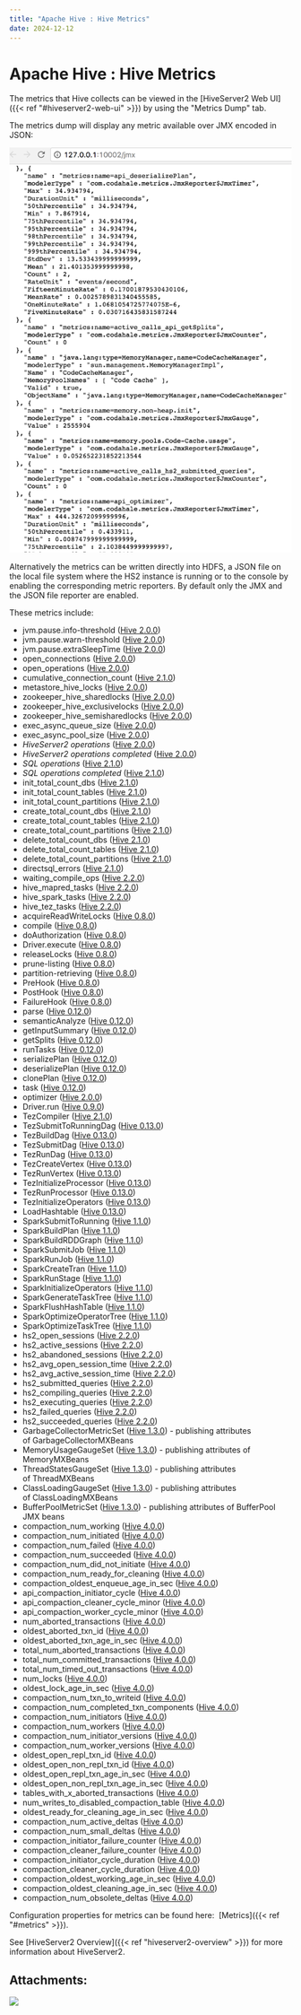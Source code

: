 ```yaml
---
title: "Apache Hive : Hive Metrics"
date: 2024-12-12
---
```


# Apache Hive : Hive Metrics

  

The metrics that Hive collects can be viewed in the [HiveServer2 Web UI]({{< ref "#hiveserver2-web-ui" >}}) by using the "Metrics Dump" tab.

The metrics dump will display any metric available over JMX encoded in JSON: 

![](/attachments/65872987/65874398.png)

Alternatively the metrics can be written directly into HDFS, a JSON file on the local file system where the HS2 instance is running or to the console by enabling the corresponding metric reporters. By default only the JMX and the JSON file reporter are enabled.

These metrics include:

* jvm.pause.info-threshold ([Hive 2.0.0](https://issues.apache.org/jira/browse/HIVE-10927))
* jvm.pause.warn-threshold ([Hive 2.0.0](https://issues.apache.org/jira/browse/HIVE-10927))
* jvm.pause.extraSleepTime ([Hive 2.0.0](https://issues.apache.org/jira/browse/HIVE-10927))
* open_connections ([Hive 2.0.0](https://issues.apache.org/jira/browse/HIVE-10927))
* open_operations ([Hive 2.0.0](https://issues.apache.org/jira/browse/HIVE-11984))
* cumulative_connection_count ([Hive 2.1.0](https://issues.apache.org/jira/browse/HIVE-12970))
* metastore_hive_locks ([Hive 2.0.0](https://issues.apache.org/jira/browse/HIVE-11903))
* zookeeper_hive_sharedlocks ([Hive 2.0.0](https://issues.apache.org/jira/browse/HIVE-11903))
* zookeeper_hive_exclusivelocks ([Hive 2.0.0](https://issues.apache.org/jira/browse/HIVE-11903))
* zookeeper_hive_semisharedlocks ([Hive 2.0.0](https://issues.apache.org/jira/browse/HIVE-11903))
* exec_async_queue_size ([Hive 2.0.0](https://issues.apache.org/jira/browse/HIVE-12271))
* exec_async_pool_size ([Hive 2.0.0](https://issues.apache.org/jira/browse/HIVE-12271))
* *HiveServer2 operations* ([Hive 2.0.0](https://issues.apache.org/jira/browse/HIVE-12271))
* *HiveServer2 operations completed* ([Hive 2.0.0](https://issues.apache.org/jira/browse/HIVE-12271))
* *SQL operations* ([Hive 2.1.0](https://issues.apache.org/jira/browse/HIVE-12987))
* *SQL operations completed* ([Hive 2.1.0](https://issues.apache.org/jira/browse/HIVE-12987))
* init_total_count_dbs ([Hive 2.1.0](https://issues.apache.org/jira/browse/HIVE-12499))
* init_total_count_tables ([Hive 2.1.0](https://issues.apache.org/jira/browse/HIVE-12499))
* init_total_count_partitions ([Hive 2.1.0](https://issues.apache.org/jira/browse/HIVE-12499))
* create_total_count_dbs ([Hive 2.1.0](https://issues.apache.org/jira/browse/HIVE-12733))
* create_total_count_tables ([Hive 2.1.0](https://issues.apache.org/jira/browse/HIVE-12733))
* create_total_count_partitions ([Hive 2.1.0](https://issues.apache.org/jira/browse/HIVE-12733))
* delete_total_count_dbs ([Hive 2.1.0](https://issues.apache.org/jira/browse/HIVE-12733))
* delete_total_count_tables ([Hive 2.1.0](https://issues.apache.org/jira/browse/HIVE-12733))
* delete_total_count_partitions ([Hive 2.1.0](https://issues.apache.org/jira/browse/HIVE-12733))
* directsql_errors ([Hive 2.1.0](https://issues.apache.org/jira/browse/HIVE-13585))
* waiting_compile_ops ([Hive 2.2.0](https://issues.apache.org/jira/browse/HIVE-13813))
* hive_mapred_tasks ([Hive 2.2.0](https://issues.apache.org/jira/browse/HIVE-14358))
* hive_spark_tasks ([Hive 2.2.0](https://issues.apache.org/jira/browse/HIVE-14358))
* hive_tez_tasks ([Hive 2.2.0](https://issues.apache.org/jira/browse/HIVE-14358))
* acquireReadWriteLocks ([Hive 0.8.0](https://issues.apache.org/jira/browse/HIVE-2364))
* compile ([Hive 0.8.0](https://issues.apache.org/jira/browse/HIVE-2364))
* doAuthorization ([Hive 0.8.0](https://issues.apache.org/jira/browse/HIVE-2364))
* Driver.execute ([Hive 0.8.0](https://issues.apache.org/jira/browse/HIVE-2364))
* releaseLocks ([Hive 0.8.0](https://issues.apache.org/jira/browse/HIVE-2364))
* prune-listing ([Hive 0.8.0](https://issues.apache.org/jira/browse/HIVE-2364))
* partition-retrieving ([Hive 0.8.0](https://issues.apache.org/jira/browse/HIVE-2364))
* PreHook ([Hive 0.8.0](https://issues.apache.org/jira/browse/HIVE-2364))
* PostHook ([Hive 0.8.0](https://issues.apache.org/jira/browse/HIVE-2364))
* FailureHook ([Hive 0.8.0](https://issues.apache.org/jira/browse/HIVE-2364))
* parse ([Hive 0.12.0](https://issues.apache.org/jira/browse/HIVE-5182))
* semanticAnalyze ([Hive 0.12.0](https://issues.apache.org/jira/browse/HIVE-5182))
* getInputSummary ([Hive 0.12.0](https://issues.apache.org/jira/browse/HIVE-5182))
* getSplits ([Hive 0.12.0](https://issues.apache.org/jira/browse/HIVE-5182))
* runTasks ([Hive 0.12.0](https://issues.apache.org/jira/browse/HIVE-5182))
* serializePlan ([Hive 0.12.0](https://issues.apache.org/jira/browse/HIVE-5182))
* deserializePlan ([Hive 0.12.0](https://issues.apache.org/jira/browse/HIVE-5182))
* clonePlan ([Hive 0.12.0](https://issues.apache.org/jira/browse/HIVE-5182))
* task ([Hive 0.12.0](https://issues.apache.org/jira/browse/HIVE-5182))
* optimizer ([Hive 2.0.0](https://issues.apache.org/jira/browse/HIVE-12526))
* Driver.run ([Hive 0.9.0](https://issues.apache.org/jira/browse/HIVE-2823))
* TezCompiler ([Hive 2.1.0](https://issues.apache.org/jira/browse/HIVE-13407))
* TezSubmitToRunningDag ([Hive 0.13.0](https://issues.apache.org/jira/browse/HIVE-5505))
* TezBuildDag ([Hive 0.13.0](https://issues.apache.org/jira/browse/HIVE-5505))
* TezSubmitDag ([Hive 0.13.0](https://issues.apache.org/jira/browse/HIVE-5505))
* TezRunDag ([Hive 0.13.0](https://issues.apache.org/jira/browse/HIVE-5505))
* TezCreateVertex ([Hive 0.13.0](https://issues.apache.org/jira/browse/HIVE-5505))
* TezRunVertex ([Hive 0.13.0](https://issues.apache.org/jira/browse/HIVE-5505))
* TezInitializeProcessor ([Hive 0.13.0](https://issues.apache.org/jira/browse/HIVE-5505))
* TezRunProcessor ([Hive 0.13.0](https://issues.apache.org/jira/browse/HIVE-5505))
* TezInitializeOperators ([Hive 0.13.0](https://issues.apache.org/jira/browse/HIVE-5505))
* LoadHashtable ([Hive 0.13.0](https://issues.apache.org/jira/browse/HIVE-5505))
* SparkSubmitToRunning ([Hive 1.1.0](https://issues.apache.org/jira/browse/HIVE-9136))
* SparkBuildPlan ([Hive 1.1.0](https://issues.apache.org/jira/browse/HIVE-9136))
* SparkBuildRDDGraph ([Hive 1.1.0](https://issues.apache.org/jira/browse/HIVE-9136))
* SparkSubmitJob ([Hive 1.1.0](https://issues.apache.org/jira/browse/HIVE-9136))
* SparkRunJob ([Hive 1.1.0](https://issues.apache.org/jira/browse/HIVE-9136))
* SparkCreateTran ([Hive 1.1.0](https://issues.apache.org/jira/browse/HIVE-9136))
* SparkRunStage ([Hive 1.1.0](https://issues.apache.org/jira/browse/HIVE-9136))
* SparkInitializeOperators ([Hive 1.1.0](https://issues.apache.org/jira/browse/HIVE-9136))
* SparkGenerateTaskTree ([Hive 1.1.0](https://issues.apache.org/jira/browse/HIVE-9136))
* SparkFlushHashTable ([Hive 1.1.0](https://issues.apache.org/jira/browse/HIVE-9136))
* SparkOptimizeOperatorTree ([Hive 1.1.0](https://issues.apache.org/jira/browse/HIVE-9164))
* SparkOptimizeTaskTree ([Hive 1.1.0](https://issues.apache.org/jira/browse/HIVE-9164))
* hs2_open_sessions ([Hive 2.2.0](https://issues.apache.org/jira/browse/HIVE-14753))
* hs2_active_sessions ([Hive 2.2.0](https://issues.apache.org/jira/browse/HIVE-14753))
* hs2_abandoned_sessions ([Hive 2.2.0](https://issues.apache.org/jira/browse/HIVE-14753))
* hs2_avg_open_session_time ([Hive 2.2.0](https://issues.apache.org/jira/browse/HIVE-14753))
* hs2_avg_active_session_time ([Hive 2.2.0](https://issues.apache.org/jira/browse/HIVE-14753))
* hs2_submitted_queries ([Hive 2.2.0](https://issues.apache.org/jira/browse/HIVE-14754))
* hs2_compiling_queries ([Hive 2.2.0](https://issues.apache.org/jira/browse/HIVE-14754))
* hs2_executing_queries ([Hive 2.2.0](https://issues.apache.org/jira/browse/HIVE-14754))
* hs2_failed_queries ([Hive 2.2.0](https://issues.apache.org/jira/browse/HIVE-14754))
* hs2_succeeded_queries ([Hive 2.2.0](https://issues.apache.org/jira/browse/HIVE-14754))
* GarbageCollectorMetricSet ([Hive 1.3.0](https://issues.apache.org/jira/browse/HIVE-10761)) - publishing attributes of GarbageCollectorMXBeans
* MemoryUsageGaugeSet ([Hive 1.3.0](https://issues.apache.org/jira/browse/HIVE-10761)) - publishing attributes of MemoryMXBeans
* ThreadStatesGaugeSet ([Hive 1.3.0](https://issues.apache.org/jira/browse/HIVE-10761)) - publishing attributes of ThreadMXBeans
* ClassLoadingGaugeSet ([Hive 1.3.0](https://issues.apache.org/jira/browse/HIVE-10761)) - publishing attributes of ClassLoadingMXBeans
* BufferPoolMetricSet ([Hive 1.3.0](https://issues.apache.org/jira/browse/HIVE-10761)) - publishing attributes of BufferPool JMX beans
* compaction_num_working ([Hive 4.0.0](https://issues.apache.org/jira/browse/HIVE-23702))
* compaction_num_initiated ([Hive 4.0.0](https://issues.apache.org/jira/browse/HIVE-23702))
* compaction_num_failed ([Hive 4.0.0](https://issues.apache.org/jira/browse/HIVE-23702))
* compaction_num_succeeded ([Hive 4.0.0](https://issues.apache.org/jira/browse/HIVE-23702))
* compaction_num_did_not_initiate ([Hive 4.0.0](https://issues.apache.org/jira/browse/HIVE-23702))
* compaction_num_ready_for_cleaning ([Hive 4.0.0](https://issues.apache.org/jira/browse/HIVE-23702))
* compaction_oldest_enqueue_age_in_sec ([Hive 4.0.0](https://issues.apache.org/jira/browse/HIVE-23702))
* api_compaction_initiator_cycle ([Hive 4.0.0](https://issues.apache.org/jira/browse/HIVE-24871))
* api_compaction_cleaner_cycle_minor ([Hive 4.0.0](https://issues.apache.org/jira/browse/HIVE-24871))
* api_compaction_worker_cycle_minor ([Hive 4.0.0](https://issues.apache.org/jira/browse/HIVE-24874))
* num_aborted_transactions ([Hive 4.0.0](https://issues.apache.org/jira/browse/HIVE-24955))
* oldest_aborted_txn_id ([Hive 4.0.0](https://issues.apache.org/jira/browse/HIVE-24955))
* oldest_aborted_txn_age_in_sec ([Hive 4.0.0](https://issues.apache.org/jira/browse/HIVE-24955))
* total_num_aborted_transactions ([Hive 4.0.0](https://issues.apache.org/jira/browse/HIVE-24955))
* total_num_committed_transactions ([Hive 4.0.0](https://issues.apache.org/jira/browse/HIVE-24955))
* total_num_timed_out_transactions ([Hive 4.0.0](https://issues.apache.org/jira/browse/HIVE-24955))
* num_locks ([Hive 4.0.0](https://issues.apache.org/jira/browse/HIVE-24985))
* oldest_lock_age_in_sec ([Hive 4.0.0](https://issues.apache.org/jira/browse/HIVE-24985))
* compaction_num_txn_to_writeid ([Hive 4.0.0](https://issues.apache.org/jira/browse/HIVE-24879))
* compaction_num_completed_txn_components ([Hive 4.0.0](https://issues.apache.org/jira/browse/HIVE-24879))
* compaction_num_initiators ([Hive 4.0.0](https://issues.apache.org/jira/browse/HIVE-24932))
* compaction_num_workers ([Hive 4.0.0](https://issues.apache.org/jira/browse/HIVE-24932))
* compaction_num_initiator_versions ([Hive 4.0.0](https://issues.apache.org/jira/browse/HIVE-24932))
* compaction_num_worker_versions ([Hive 4.0.0](https://issues.apache.org/jira/browse/HIVE-24932))
* oldest_open_repl_txn_id ([Hive 4.0.0](https://issues.apache.org/jira/browse/HIVE-25021))
* oldest_open_non_repl_txn_id ([Hive 4.0.0](https://issues.apache.org/jira/browse/HIVE-25021))
* oldest_open_repl_txn_age_in_sec ([Hive 4.0.0](https://issues.apache.org/jira/browse/HIVE-25021))
* oldest_open_non_repl_txn_age_in_sec ([Hive 4.0.0](https://issues.apache.org/jira/browse/HIVE-25021))
* tables_with_x_aborted_transactions ([Hive 4.0.0](https://issues.apache.org/jira/browse/HIVE-25037))
* num_writes_to_disabled_compaction_table ([Hive 4.0.0](https://issues.apache.org/jira/browse/HIVE-25079))
* oldest_ready_for_cleaning_age_in_sec ([Hive 4.0.0](https://issues.apache.org/jira/browse/HIVE-25080))
* compaction_num_active_deltas ([Hive 4.0.0](https://issues.apache.org/jira/browse/HIVE-24974))
* compaction_num_small_deltas ([Hive 4.0.0](https://issues.apache.org/jira/browse/HIVE-24974))
* compaction_initiator_failure_counter ([Hive 4.0.0](https://issues.apache.org/jira/browse/HIVE-25390))
* compaction_cleaner_failure_counter ([Hive 4.0.0](https://issues.apache.org/jira/browse/HIVE-25390))
* compaction_initiator_cycle_duration ([Hive 4.0.0](https://issues.apache.org/jira/browse/HIVE-25737))
* compaction_cleaner_cycle_duration ([Hive 4.0.0](https://issues.apache.org/jira/browse/HIVE-25737))
* compaction_oldest_working_age_in_sec ([Hive 4.0.0](https://issues.apache.org/jira/browse/HIVE-25737))
* compaction_oldest_cleaning_age_in_sec ([Hive 4.0.0](https://issues.apache.org/jira/browse/HIVE-25737))
* compaction_num_obsolete_deltas ([Hive 4.0.0](https://issues.apache.org/jira/browse/HIVE-24974))

Configuration properties for metrics can be found here:  [Metrics]({{< ref "#metrics" >}}).

See [HiveServer2 Overview]({{< ref "hiveserver2-overview" >}}) for more information about HiveServer2.

## Attachments:

![](images/icons/bullet_blue.gif)

 

 

